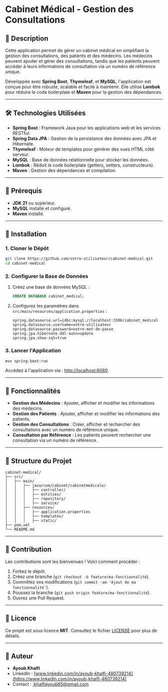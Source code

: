 # Cabinet Médical - Gestion des Consultations

## 📝 Description
Cette application permet de gérer un cabinet médical en simplifiant la gestion des consultations, des patients et des médecins. Les médecins peuvent ajouter et gérer des consultations, tandis que les patients peuvent accéder à leurs informations de consultation via un numéro de référence unique.

Développée avec **Spring Boot**, **Thymeleaf**, et **MySQL**, l'application est conçue pour être robuste, scalable et facile à maintenir. Elle utilise **Lombok** pour réduire le code boilerplate et **Maven** pour la gestion des dépendances.

---

## 🛠 Technologies Utilisées
- **Spring Boot** : Framework Java pour les applications web et les services RESTful.
- **Spring Data JPA** : Gestion de la persistance des données avec JPA et Hibernate.
- **Thymeleaf** : Moteur de templates pour générer des vues HTML côté serveur.
- **MySQL** : Base de données relationnelle pour stocker les données.
- **Lombok** : Réduit le code boilerplate (getters, setters, constructeurs).
- **Maven** : Gestion des dépendances et compilation.

---

## 🚀 Prérequis
- **JDK 21** ou supérieur.
- **MySQL** installé et configuré.
- **Maven** installé.

---

## 🔧 Installation

### 1. Cloner le Dépôt
```bash
git clone https://github.com/votre-utilisateur/cabinet-medical.git
cd cabinet-medical
```

### 2. Configurer la Base de Données
1. Créez une base de données MySQL :
   ```sql
   CREATE DATABASE cabinet_medical;
   ```
2. Configurez les paramètres dans `src/main/resources/application.properties` :
   ```properties
   spring.datasource.url=jdbc:mysql://localhost:3306/cabinet_medical
   spring.datasource.username=votre-utilisateur
   spring.datasource.password=votre-mot-de-passe
   spring.jpa.hibernate.ddl-auto=update
   spring.jpa.show-sql=true
   ```

### 3. Lancer l'Application
```bash
mvn spring-boot:run
```
Accédez à l'application via : [http://localhost:8080](http://localhost:8080).

---

## 🌟 Fonctionnalités
- **Gestion des Médecins** : Ajouter, afficher et modifier les informations des médecins.
- **Gestion des Patients** : Ajouter, afficher et modifier les informations des patients.
- **Gestion des Consultations** : Créer, afficher et rechercher des consultations avec un numéro de référence unique.
- **Consultation par Référence** : Les patients peuvent rechercher une consultation via un numéro de référence.

---

## 📂 Structure du Projet
```
cabinet-medical/
├── src/
│   ├── main/
│   │   ├── java/com/cabinet/cabinetmedicale/
│   │   │   ├── controller/          
│   │   │   ├── entities/            
│   │   │   ├── repository/          
│   │   │   ├── service/             
│   │   ├── resources/
│   │   │   ├── application.properties 
│   │   │   ├── templates/           
│   │   │   ├── static/              
├── pom.xml                         
└── README.md                       
```

---

## 🤝 Contribution
Les contributions sont les bienvenues ! Voici comment procéder :
1. Forkez le dépôt.
2. Créez une branche (`git checkout -b feature/ma-fonctionnalité`).
3. Committez vos modifications (`git commit -am 'Ajout de ma fonctionnalité'`).
4. Poussez la branche (`git push origin feature/ma-fonctionnalité`).
5. Ouvrez une Pull Request.

---

## 📜 Licence
Ce projet est sous licence **MIT**. Consultez le fichier [LICENSE](LICENSE) pour plus de détails.

---

## 👤 Auteur
- **Ayoub Khalfi**  
- LinkedIn : [www.linkedin.com/in/ayoub-khalfi-480739214](https://www.linkedin.com/in/ayoub-khalfi-480739214)  
- Contact : [:khalfiayoub65@gmail.com](mailto:khalfiayoub65@gmail.com)  
